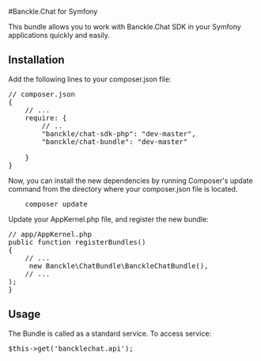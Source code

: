 #Banckle.Chat for Symfony

This bundle allows you to work with Banckle.Chat SDK in your Symfony applications quickly and easily. 


Installation
----------------------------------

Add the following lines to your composer.json file:

<pre>
// composer.json
{
    // ...
    require: {
        // ..
        "banckle/chat-sdk-php": "dev-master",
        "banckle/chat-bundle": "dev-master"

    }
}
</pre>


Now, you can install the new dependencies by running Composer's update command from the directory where your composer.json file is located.

<pre>
    composer update
</pre>


Update your AppKernel.php file, and register the new bundle:

<pre>
// app/AppKernel.php
public function registerBundles()
{
    // ...
     new Banckle\ChatBundle\BanckleChatBundle(),
    // ...
);
}
</pre>

Usage
----------------------------------

The Bundle is called as a standard service. To access service:

<pre>
$this->get('bancklechat.api');
</pre>

